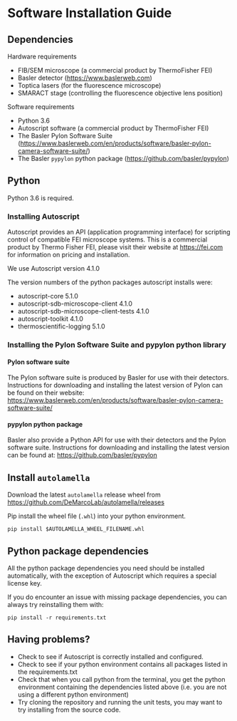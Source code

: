 # Software Installation Guide

## Dependencies

Hardware requirements
* FIB/SEM microscope (a commercial product by ThermoFisher FEI)
* Basler detector (https://www.baslerweb.com)
* Toptica lasers (for the fluorescence microscope)
* SMARACT stage (controlling the fluorescence objective lens position)

Software requirements
* Python 3.6
* Autoscript software (a commercial product by ThermoFisher FEI)
* The Basler Pylon Software Suite (https://www.baslerweb.com/en/products/software/basler-pylon-camera-software-suite/)
* The Basler `pypylon` python package (https://github.com/basler/pypylon)


## Python
Python 3.6 is required.

### Installing Autoscript
Autoscript provides an API (application programming interface) for scripting
control of compatible FEI microscope systems.
This is a commercial product by Thermo Fisher FEI, please visit their website
at https://fei.com for information on pricing and installation.

We use Autoscript version 4.1.0

The version numbers of the python packages autoscript installs were:
* autoscript-core 5.1.0
* autoscript-sdb-microscope-client 4.1.0
* autoscript-sdb-microscope-client-tests 4.1.0
* autoscript-toolkit 4.1.0
* thermoscientific-logging 5.1.0

### Installing the Pylon Software Suite and pypylon python library

#### Pylon software suite
The Pylon software suite is produced by Basler for use with their detectors.
Instructions for downloading and installing the latest version of Pylon can be found on their website:
https://www.baslerweb.com/en/products/software/basler-pylon-camera-software-suite/

#### pypylon python package
Basler also provide a Python API for use with their detectors and the Pylon software suite.
Instructions for downloading and installing the latest version can be found at:
https://github.com/basler/pypylon

## Install `autolamella`
Download the latest `autolamella` release wheel from https://github.com/DeMarcoLab/autolamella/releases

Pip install the wheel file (`.whl`) into your python environment.
```
pip install $AUTOLAMELLA_WHEEL_FILENAME.whl
```

## Python package dependencies
All the python package dependencies you need should be installed automatically,
with the exception of Autoscript which requires a special license key.

If you do encounter an issue with missing package dependencies,
you can always try reinstalling them with:
```
pip install -r requirements.txt
```

## Having problems?
* Check to see if Autoscript is correctly installed and configured.
* Check to see if your python environment contains all packages listed in
the requirements.txt
* Check that when you call python from the terminal, you get the python
environment containing the dependencies listed above
(i.e. you are not using a different python environment)
* Try cloning the repository and running the unit tests,
you may want to try installing from the source code.

